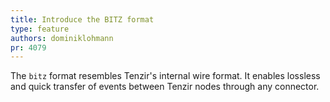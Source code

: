 ```yaml
---
title: Introduce the BITZ format
type: feature
authors: dominiklohmann
pr: 4079
---
```


The `bitz` format resembles Tenzir's internal wire format. It enables lossless
and quick transfer of events between Tenzir nodes through any connector.

